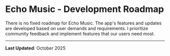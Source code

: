 # Echo Music - Development Roadmap

There is no fixed roadmap for Echo Music. The app's features and updates are developed based on user demands and requirements. I prioritize community feedback and implement features that our users need most.

---

**Last Updated**: October 2025
